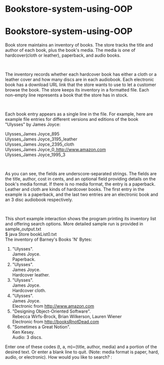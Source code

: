 # Bookstore-system-using-OOP

# Bookstore-system-using-OOP
Book store maintains an inventory of books. The store tracks the title and author of each book, plus the book's media. The media is one of hardcover(cloth or leather), paperback, and audio books.

<br/>

The inventory records whether each hardcover book has either a cloth or a leather cover and
how many discs are in each audiobook. Each electronic book has a download URL link that
the store wants to use to let a customer browse the book. The store keeps its inventory in a
formatted file. Each non-empty line represents a book that the store has in stock.

<br/>

Each book entry appears as a single line in the file. For example, here are example file entries
for different versions and editions of the book "Ulysses" by James Joyce:

Ulysses_James Joyce_895 <br/>
Ulysses_James Joyce_3195_leather <br/>
Ulysses_James Joyce_2395_cloth <br/>
Ulysses_James Joyce_0_http://www.amazon.com <br/>
Ulysses_James Joyce_1995_3

<br/>

As you can see, the fields are underscore-separated strings. The fields are the title, author,
cost in cents, and an optional field providing details on the book's media format. If there is
no media format, the entry is a paperback. Leather and cloth are kinds of hardcover books.
The first entry in the example is a paperback, and the last two entries are an electronic book
and an 3 disc audiobook respectively.

<br/>

This short example interaction shows the program printing its inventory list and offering
search options. More detailed sample run is provided in sample_output.txt
<br/>
$ java Store bookList0.txt <br/>
The inventory of Barney's Books 'N' Bytes: <br/>
1. "Ulysses". <br/>
James Joyce. <br/>
Paperback. <br/>
2. "Ulysses". <br/>
James Joyce. <br/>
Hardcover leather. <br/>
3. "Ulysses". <br/>
James Joyce. <br/>
Hardcover cloth. <br/>
4. "Ulysses". <br/>
James Joyce. <br/>
Electronic from http://www.amazon.com <br/>
5. "Designing Object-Oriented Software". <br/>
Rebecca Wirfs-Brock, Brian Wilkerson, Lauren Wiener <br/>
Electronic from http://booksRnotDead.com <br/>
6. "Sometimes a Great Notion". <br/>
Ken Kesey. <br/>
Audio: 3 discs. <br/>

Enter one of these codes (t, a, m)=(title, author, media) and a portion of the 
desired text. Or enter a blank line to quit. (Note: media format is paper, hard,
audio, or electronic). How would you like to search? :
